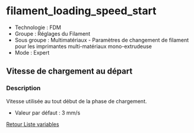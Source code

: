 # filament_loading_speed_start

* Technologie : FDM
* Groupe : Réglages du Filament
* Sous groupe : Multimatériaux - Paramètres de changement de filament pour les imprimantes multi-matériaux mono-extrudeuse
* Mode : Expert

## Vitesse de chargement au départ

### Description

Vitesse utilisée au tout début de la phase de chargement.

* Valeur par défaut : 3 mm/s

[Retour Liste variables](variable_list.md)